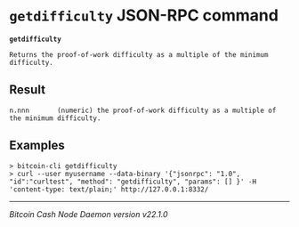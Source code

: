 `getdifficulty` JSON-RPC command
================================

**`getdifficulty`**

```
Returns the proof-of-work difficulty as a multiple of the minimum difficulty.
```

Result
------

```
n.nnn       (numeric) the proof-of-work difficulty as a multiple of the minimum difficulty.
```

Examples
--------

```
> bitcoin-cli getdifficulty
> curl --user myusername --data-binary '{"jsonrpc": "1.0", "id":"curltest", "method": "getdifficulty", "params": [] }' -H 'content-type: text/plain;' http://127.0.0.1:8332/
```

***

*Bitcoin Cash Node Daemon version v22.1.0*
